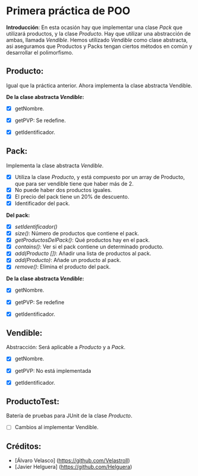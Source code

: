# Primera práctica de POO
**Introducción**:
En esta ocasión hay que implementar una clase *Pack* que utilizará productos, y la clase *Producto*.
Hay que utilizar una abstracción de ambas, llamada *Vendible*.
Hemos utilizado *Vendible* como clase abstracta, asi aseguramos que Productos y Packs tengan ciertos métodos en común y desarrollar el polimorfismo.


## Producto:
Igual que la práctica anterior.
Ahora implementa la clase abstracta Vendible.

**De la clase abstracta *Vendible*:**
- [x] getNombre.
- [x] getPVP: Se redefine.
- [x] getIdentificador.


## Pack:
Implementa la clase abstracta *Vendible*.
- [x] Utiliza la clase _Producto_, y está compuesto por un array de Producto, que para ser vendible tiene que haber más de 2.
- [x] No puede haber dos productos iguales.
- [x] El precio del pack tiene un 20% de descuento.
- [x] Identificador del pack.

**Del pack:**
- [x] *setIdentificador()*
- [x] *size()*: Número de productos que contiene el pack.
- [x] *getProductosDelPack()*: Qué productos hay en el pack.
- [x] *contains()*: Ver si el pack contiene un determinado producto. <boolean>
- [x] *add(Producto [])*: Añadir una lista de productos al pack.
- [x] *add(Producto)*: Añade un producto al pack.
- [x] *remove()*: Elimina el producto del pack.

**De la  clase abstracta *Vendible*:**

- [x] getNombre.
- [x] getPVP: Se redefine
- [x] getIdentificador.


## Vendible:
Abstracción: Será aplicable a *Producto* y a *Pack*.

- [x] getNombre.
- [x] getPVP: No está implementada
- [x] getIdentificador.


## ProductoTest:
Batería de pruebas para JUnit de la clase _Producto_.
- [ ] Cambios al implementar Vendible.



## Créditos:

- [Álvaro Velasco] (https://github.com/Velastroll)
- [Javier Helguera] (https://github.com/Helguera)
